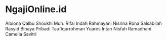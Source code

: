 # NgajiOnline.id
Albiona Qalbu Shoukhi
Muh. Rifai
Indah Rahmayani
Nisrina Rona Salsabilah
Rasyid Binaya Pribadi
Taufiqurrohman Yuares
Intan Nisfah Ramadhani
Camelia Savitri
